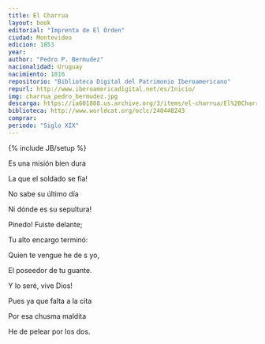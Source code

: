 ```yaml
---
title: El Charrua
layout: book
editorial: "Imprenta de El Orden"
ciudad: Montevideo
edicion: 1853
year: 
author: "Pedro P. Bermudez"
nacionalidad: Uruguay
nacimiento: 1816
repositorio: "Biblioteca Digital del Patrimonio Iberoamericano"
repurl: http://www.iberoamericadigital.net/es/Inicio/
img: charrua_pedro_bermudez.jpg
descarga: https://ia601808.us.archive.org/3/items/el-charrua/El%20Charrua.pdf
biblioteca: http://www.worldcat.org/oclc/248448243
comprar: 
periodo: "Siglo XIX"
---
```

{% include JB/setup %}
 
Es una misión bien dura
 
La que el soldado se fía!
 
No sabe su último día
 
Ni dónde es su sepultura!
 
Pinedo! Fuiste delante;
 
Tu alto encargo terminó:
 
Quien te vengue he de s yo,
 
El poseedor de tu guante.
 
Y lo seré, vive Dios!
 
Pues ya que falta a la cita
 
Por esa chusma maldita
 
He de pelear por los dos.

